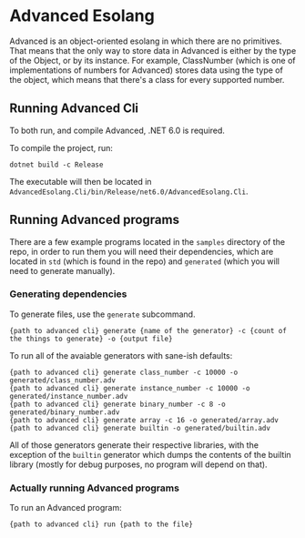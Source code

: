 # Advanced Esolang
Advanced is an object-oriented esolang in which there are no primitives.
That means that the only way to store data in Advanced is either by the type of the Object, or by its instance.
For example, ClassNumber (which is one of implementations of numbers for Advanced) stores data using the type of the object, which means that there's a class for every supported number.

## Running Advanced Cli
To both run, and compile Advanced, .NET 6.0 is required.

To compile the project, run:
```
dotnet build -c Release
```
The executable will then be located in `AdvancedEsolang.Cli/bin/Release/net6.0/AdvancedEsolang.Cli`.

## Running Advanced programs
There are a few example programs located in the `samples` directory of the repo, in order to run them you will need their dependencies, which are located in `std` (which is found in the repo) and `generated` (which you will need to generate manually).

### Generating dependencies
To generate files, use the `generate` subcommand.
```
{path to advanced cli} generate {name of the generator} -c {count of the things to generate} -o {output file}
```

To run all of the avaiable generators with sane-ish defaults:
```
{path to advanced cli} generate class_number -c 10000 -o generated/class_number.adv
{path to advanced cli} generate instance_number -c 10000 -o generated/instance_number.adv
{path to advanced cli} generate binary_number -c 8 -o generated/binary_number.adv
{path to advanced cli} generate array -c 16 -o generated/array.adv
{path to advanced cli} generate builtin -o generated/builtin.adv
```
All of those generators generate their respective libraries, with the exception of the `builtin` generator which dumps the contents of the builtin library (mostly for debug purposes, no program will depend on that).

### Actually running Advanced programs

To run an Advanced program:
```
{path to advanced cli} run {path to the file}
```

